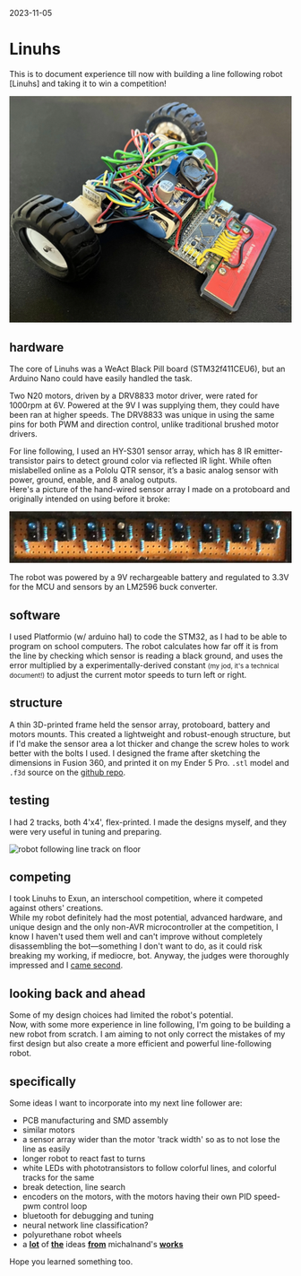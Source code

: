 2023-11-05
# Linuhs
This is to document experience till now with building a line following robot [Linuhs] and taking it to win a competition!

![robot view](assets/linuhs.webp)

## hardware
The core of Linuhs was a WeAct Black Pill board (STM32f411CEU6), but an Arduino Nano could have easily handled the task.

Two N20 motors, driven by a DRV8833 motor driver, were rated for 1000rpm at 6V. Powered at the 9V I was supplying them, they could have been ran at higher speeds. The DRV8833 was unique in using the same pins for both PWM and direction control, unlike traditional brushed motor drivers.

For line following, I used an HY-S301 sensor array, which has 8 IR emitter-transistor pairs to detect ground color via reflected IR light. While often mislabelled online as a Pololu QTR sensor, it’s a basic analog sensor with power, ground, enable, and 8 analog outputs.  
Here's a picture of the hand-wired sensor array I made on a protoboard and originally intended on using before it broke:

![sensor array on protoboard](assets/proto-sensor-array.webp)

The robot was powered by a 9V rechargeable battery and regulated to 3.3V for the MCU and sensors by an LM2596 buck converter.

## software
I used Platformio (w/ arduino hal) to code the STM32, as I had to be able to program on school computers. The robot calculates how far off it is from the line by checking which sensor is reading a black ground, and uses the error multiplied by a experimentally-derived constant <small>(my jod, it's a technical document!)</small> to adjust the current motor speeds to turn left or right.

## structure
A thin 3D-printed frame held the sensor array, protoboard, battery and motors mounts. This created a lightweight and robust-enough structure, but if I'd make the sensor area a lot thicker and change the screw holes to work better with the bolts I used. I designed the frame after sketching the dimensions in Fusion 360, and printed it on my Ender 5 Pro. `.stl` model and `.f3d` source on the [github repo](https://github.com/AashvikTyagi/Linuhs/tree/main).

## testing
I had 2 tracks, both 4'x4', flex-printed. I made the designs myself, and they were very useful in tuning and preparing.  

![robot following line track on floor](assets/following.avif)

## competing
I took Linuhs to Exun, an interschool competition, where it competed against others' creations.  
While my robot definitely had the most potential, advanced hardware, and unique design and the only non-AVR microcontroller at the competition, I know I haven't used them well and can't improve without completely disassembling the bot—something I don't want to do, as it could risk breaking my working, if mediocre, bot. Anyway, the judges were thoroughly impressed and I [came second](https://docs.google.com/document/d/1HpKa5A2AOPB4ArhohpBf7F20Kqb_J4NzRACcuJNZ5Fw/edit?tab=t.0#bookmark=id.c4oonn8p5joe).  

## looking back and ahead
Some of my design choices had limited the robot's potential.  
Now, with some more experience in line following, I'm going to be building a new robot from scratch. I am aiming to not only correct the mistakes of my first design but also create a more efficient and powerful line-following robot.  

## specifically
Some ideas I want to incorporate into my next line follower are:

- PCB manufacturing and SMD assembly
- similar motors
- a sensor array wider than the motor 'track width' so as to not lose the line as easily
- longer robot to react fast to turns
- white LEDs with phototransistors to follow colorful lines, and colorful tracks for the same
- break detection, line search
- encoders on the motors, with the motors having their own PID speed-pwm control loop
- bluetooth for debugging and tuning
- neural network line classification?
- polyurethane robot wheels
- a **[lot](https://github.com/michalnand/motoko_uprising)** of **[the](https://github.com/michalnand/motoko_uprising_new)** ideas **[from](https://github.com/michalnand/motoko_ice_dragon)** michalnand's **[works](https://github.com/michalnand/motoko_ice_dragon_x)**

Hope you learned something too.

